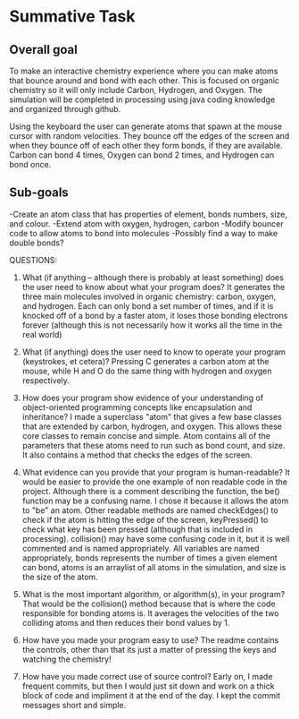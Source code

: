 # Summative Task

## Overall goal

To make an interactive chemistry experience where you can make atoms that bounce around and bond with each other. This is focused on organic chemistry so it will only include Carbon, Hydrogen, and Oxygen.
The simulation will be completed in processing using java coding knowledge and organized through github. 

Using the keyboard the user can generate atoms that spawn at the mouse cursor with random velocities. They bounce off the edges of the screen and when they bounce off of each other they form bonds, if they are available. Carbon can bond 4 times, Oxygen can bond 2 times, and Hydrogen can bond once.

## Sub-goals

-Create an atom class that has properties of element, bonds numbers, size, and colour.
-Extend atom with oxygen, hydrogen, carbon
-Modify bouncer code to allow atoms to bond into molecules
-Possibly find a way to make double bonds?

QUESTIONS:

1. What (if anything – although there is probably at least something) does the user need to know about what your program does?
It generates the three main molecules involved in organic chemistry: carbon, oxygen, and hydrogen. Each can only bond a set number of times, and if it is knocked off of a bond by a faster atom, it loses those bonding electrons forever (although this is not necessarily how it works all the time in the real world)

2. What (if anything) does the user need to know to operate your program (keystrokes, et cetera)?
Pressing C generates a carbon atom at the mouse, while H and O do the same thing with hydrogen and oxygen respectively.

3. How does your program show evidence of your understanding of object-oriented programming concepts like encapsulation and inheritance?
I made a superclass "atom" that gives a few base classes that are extended by carbon, hydrogen, and oxygen. This allows these core classes to remain concise and simple. Atom contains all of the parameters that these atoms need to run such as bond count, and size. It also contains a method that checks the edges of the screen.

4. What evidence can you provide that your program is human-readable?
It would be easier to provide the one example of non readable code in the project. Although there is a comment describing the function, the be() function may be a confusing name. I chose it because it allows the atom to "be" an atom. Other readable methods are named checkEdges() to check if the atom is hitting the edge of the screen, keyPressed() to check what key has been pressed (although that is included in processing). collision() may have some confusing code in it, but it is well commented and is named appropriately. All variables are named appropriately, bonds represents the number of times a given element can bond, atoms is an arraylist of all atoms in the simulation, and size is the size of the atom. 

5. What is the most important algorithm, or algorithm(s), in your program?
That would be the collision() method because that is where the code responsible for bonding atoms is. It averages the velocities of the two colliding atoms and then reduces their bond values by 1.

6. How have you made your program easy to use?
The readme contains the controls, other than that its just a matter of pressing the keys and watching the chemistry!

7. How have you made correct use of source control?
Early on, I made frequent commits, but then I would just sit down and work on a thick block of code and impliment it at the end of the day. I kept the commit messages short and simple.
